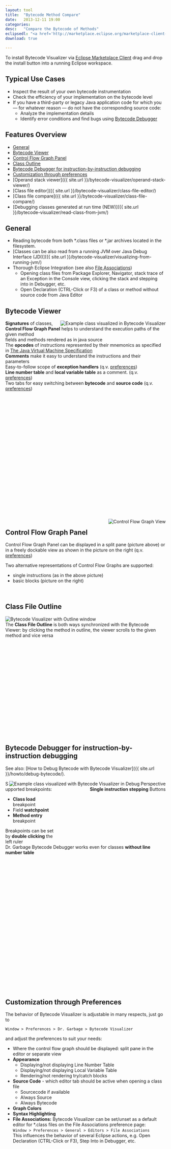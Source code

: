 ```yaml
---
layout: tool
title:  "Bytecode Method Compare"
date:   2013-12-11 19:00
categories:
desc:	"Compare the Bytecode of Methods"
eclipsedl: "<a href='http://marketplace.eclipse.org/marketplace-client-intro?mpc_install=678' title='Drag and drop into a running Eclipse workspace to install Bytecode Visualizer'><img src='http://marketplace.eclipse.org/misc/installbutton.png'/></a>"
download: true 

---
```


To install Bytecode Visualizer via [Eclipse Marketplace Client](http://marketplace.eclipse.org/marketplace-client-intro) drag and drop the install button into a running Eclipse workspace.




Typical Use Cases
-----------------

* Inspect the result of your own bytecode instrumentation
* Check the efficiency of your implementation on the bytecode level 
* If you have a third-party or legacy Java application code for which you — for whatever reason — do not have the corresponding source code:
	+ Analyze the implementation details
	+ Identify error conditions and find bugs using [Bytecode Debugger](#bytecode-debugger)




Features Overview
-----------------

* [General](#general)
* [Bytecode Viewer](#bytecode-viewer)
* [Control Flow Graph Panel](#control-flow-graph-panel)
* [Class Outline](#class-outline)
* [Bytecode Debugger for instruction-by-instruction debugging](#bytecode-debugger)
* [Customization through preferences](#preferences)
* [Operand stack viewer]({{ site.url }}/bytecode-visualizer/operand-stack-viewer/)
* [Class file editor]({{ site.url }}/bytecode-visualizer/class-file-editor/)
* [Class file compare]({{ site.url }}/bytecode-visualizer/class-file-compare/)
* [Debugging classes generated at run time (NEW)]({{ site.url }}/bytecode-visualizer/read-class-from-jvm/)




General  <a name="general"></a>
-------

* Reading bytecode from both *.class files or *.jar archives located in the filesystem.
* [Classes can be also read from a running JVM over Java Debug Interface (JDI)]({{ site.url }}/bytecode-visualizer/visualizing-from-running-jvm/)
* Thorough Eclipse Integration (see also [File Associations](#preferences)) 
	+ Opening class files from Package Explorer, Navigator, stack trace of an Exception in the Console view, clicking the stack and stepping into in Debugger, etc.
	+ Open Declaration (CTRL-Click or F3) of a class or method without source code from Java Editor




Bytecode Viewer  <a name="bytecode-viewer"></a>
---------------
<div class="example-screenshot" style="height: 620px;">
<img style="float: right;" src="{{ site.imgurl }}/bytecode-visualizer/example-bytecode-view.png" alt="Example class visualized in Bytecode Visualizer" />
<div class="clear-r"></div>
<div class="flag" style="float: right; top: 35px; right: 10px;">
	<strong>Control Flow Graph Panel</strong> helps to understand the
	execution paths of the given method
	<b class="notch-br"></b>
</div>
<div class="flag" style="top: 100px;">
	<strong>Signatures</strong> of classes, fields and methods rendered as in java source
	<b class="notch-r"></b>
</div>
<div class="flag" style="top: 180px;">
	The <strong>opcodes</strong> of instructions represented by their mnemonics as specified in <a href="http://java.sun.com/docs/books/jvms/">The Java Virtual Machine Specification</a>
	<b class="notch-r"></b>
</div>
<div class="flag" style="top: 280px;">
	<strong>Comments</strong> make it easy to understand the instructions and their parameters
	<b class="notch-r"></b>
</div>
<div class="flag" style="top: 360px;">
	Easy-to-follow scope of <strong>exception handlers</strong> (q.v. <a
	href="#preferences">preferences</a>)
	<b class="notch-r"></b>
</div>
<div class="flag" style="top: 450px;">
	<strong>Line number table</strong> and <strong>local variable
	table</strong> as a comment. (q.v. <a
	href="#preferences">preferences</a>)
	<b class="notch-r"></b>
</div>
<div class="flag" style="float: right; top: 540px; right: 225px;">
	Two tabs for easy switching between <strong>bytecode</strong> and
	<strong>source code</strong> (q.v. <a
	href="#preferences">preferences</a>)
	<b class="notch-tl"></b>
</div>
</div>




<img style="float: right; margin-left: 0.5em;" src="{{ site.imgurl }}/bytecode-visualizer/example-control-flow-graph-view.png" alt="Control Flow Graph View" />

Control Flow Graph Panel  <a name="control-flow-graph-panel"></a>
------------------------

Control Flow Graph Panel can be displayed in a split pane (picture above) or in
a freely dockable view as shown in the picture on the right (q.v.
[preferences](#preferences))

Two alternative representations of Control Flow Graphs are supported:

* single instructions (as in the above picture)
* basic blocks (picture on the right)

<div class="clear"></div>
<br />




Class File Outline  <a name="class-outline"></a>
------------------

<div class="example-screenshot" style="height: 370px;">
<img src="{{ site.imgurl }}/bytecode-visualizer/example-outline.png" alt="Bytecode Visualizer with Outline window" />
<div class="flag" style="left: 400px; top: 130px;">
	The <strong>Class File Outline</strong> is both ways synchronized with
	the Bytecode Viewer: by clicking the method in outline, the viewer
	scrolls to the given method and vice versa
	<b class="notch-l"></b>
</div>
</div>




Bytecode Debugger for instruction-by-instruction debugging  <a name="bytecode-debugger"></a>
----------------------------------------------------------

See also: [How to Debug Bytecode with Bytecode Visualizer]({{ site.url }}/howto/debug-bytecode/).

<div class="example-screenshot" style="height: 650px;">
<img style="float: right;" src="{{ site.imgurl }}/bytecode-visualizer/example-debugger.png" alt="Example class visualized with Bytecode Visualizer in Debug Perspective" />
<div class="flag" style="float: right; left: 400px; top: 60px;">
	<strong>Single instruction stepping</strong> Buttons
	<b class="notch-bl"></b>
</div>
<div class="flag" style="top: 230px; width: 160px;">
	Supported breakpoints:
	<ul>
	<li><strong>Class load</strong> breakpoint</li>
	<li>Field <strong>watchpoint</strong></li>
	<li><strong>Method entry</strong> breakpoint</li>
	</ul>
	<b class="notch-r"></b>
</div>
<div class="flag" style="top: 350px; width: 160px;">
	Breakpoints can be set by <strong>double clicking</strong> the left ruler
	<b class="notch-r"></b>
</div>
<div class="flag" style="float: right; left: 300px; top: 550px;">
	Dr. Garbage Bytecode Debugger works even for classes <strong>without
	line number table</strong> 
	<b class="notch-tl"></b>
</div>
</div>




Customization through Preferences  <a name="preferences"></a>
---------------------------------

The behavior of Bytecode Visualizer is adjustable in many respects, just go to

`Window > Preferences > Dr. Garbage > Bytecode Visualizer`

and adjust the preferences to suit your needs:

* Where the control flow graph should be displayed: split pane in the editor or separate view
* **Appearance**
	+ Displaying/not displaying Line Number Table
	+ Displaying/not displaying Local Variable Table
	+ Rendering/not rendering try/catch blocks
* **Source Code** - which editor tab should be active when opening a class file
	+ Sourcecode if available
	+ Always Source
	+ Always Bytecode
* **Graph Colors**
* **Syntax Highlighting**
* **File Associations:** Bytecode Visualizer can be set/unset as a default
  editor for *.class files on the File Associations preference page:<br />
  `Window > Preferences > General > Editors > File Associations`<br />
  This influences the behavior of several Eclipse actions, e.g. Open Declaration (CTRL-Click or F3), Step Into in Debugger, etc.  
